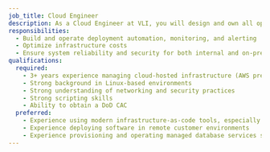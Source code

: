 ```yaml
---
job_title: Cloud Engineer
description: As a Cloud Engineer at VLI, you will design and own all operational aspects of VLI's data pipelines and threat analysis systems.
responsibilities:
  - Build and operate deployment automation, monitoring, and alerting
  - Optimize infrastructure costs
  - Ensure system reliability and security for both internal and on-premises production environments
qualifications:
  required:
    - 3+ years experience managing cloud-hosted infrastructure (AWS preferred)
    - Strong background in Linux-based environments
    - Strong understanding of networking and security practices
    - Strong scripting skills
    - Ability to obtain a DoD CAC
  preferred:
    - Experience using modern infrastructure-as-code tools, especially Terraform
    - Experience deploying software in remote customer environments
    - Experience provisioning and operating managed database services such as Amazon DocumentDB
---
```

